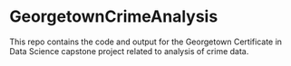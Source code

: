 # GeorgetownCrimeAnalysis

This repo contains the code and output for the Georgetown Certificate in Data Science capstone project related to analysis of crime data. 
